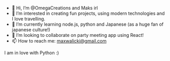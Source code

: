 - 👋 Hi, I’m @OmegaCreations and Maks irl
- 👀 I’m interested in creating fun projects, using modern technologies and I love travelling.
- 🌱 I’m currently learning node.js, python and Japanese (as a huge fan of japanese culture!)
- 💞️ I’m looking to collaborate on party meeting app using React!
- 📫 How to reach me: maxwalicki@gmail.com 

I am in love with Python :)

<!---
OmegaCreations/OmegaCreations is a ✨ special ✨ repository because its `README.md` (this file) appears on your GitHub profile.
You can click the Preview link to take a look at your changes.
--->
